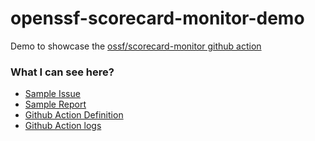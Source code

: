 # openssf-scorecard-monitor-demo

Demo to showcase the [ossf/scorecard-monitor github action](https://github.com/marketplace/actions/openssf-scorecard-monitor)


### What I can see here?

- [Sample Issue](https://github.com/ossf/scorecard-monitor-demo/issues/2)
- [Sample Report](reporting/openssf-scorecard-report.md)
- [Github Action Definition](.github/workflows/security-scoring.yml)
- [Github Action logs](https://github.com/ossf/scorecard-monitor-demo/actions/runs/4188819815/jobs/7260409218)